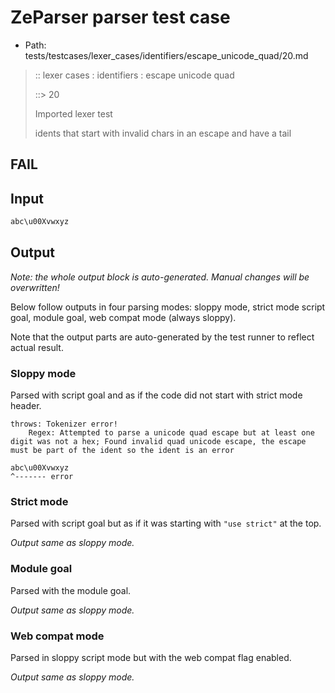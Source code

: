 # ZeParser parser test case

- Path: tests/testcases/lexer_cases/identifiers/escape_unicode_quad/20.md

> :: lexer cases : identifiers : escape unicode quad
>
> ::> 20
>
> Imported lexer test
>
> idents that start with invalid chars in an escape and have a tail

## FAIL

## Input

`````js
abc\u00Xvwxyz
`````

## Output

_Note: the whole output block is auto-generated. Manual changes will be overwritten!_

Below follow outputs in four parsing modes: sloppy mode, strict mode script goal, module goal, web compat mode (always sloppy).

Note that the output parts are auto-generated by the test runner to reflect actual result.

### Sloppy mode

Parsed with script goal and as if the code did not start with strict mode header.

`````
throws: Tokenizer error!
    Regex: Attempted to parse a unicode quad escape but at least one digit was not a hex; Found invalid quad unicode escape, the escape must be part of the ident so the ident is an error

abc\u00Xvwxyz
^------- error
`````

### Strict mode

Parsed with script goal but as if it was starting with `"use strict"` at the top.

_Output same as sloppy mode._

### Module goal

Parsed with the module goal.

_Output same as sloppy mode._

### Web compat mode

Parsed in sloppy script mode but with the web compat flag enabled.

_Output same as sloppy mode._
